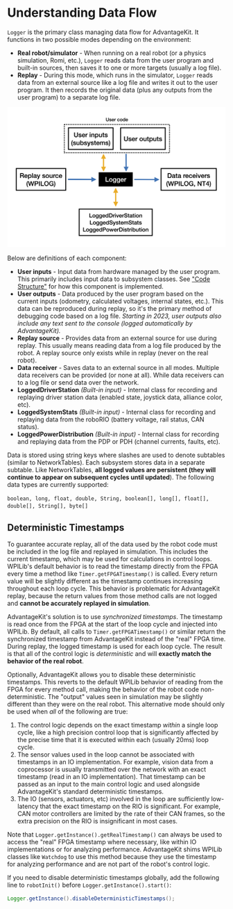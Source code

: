 # Understanding Data Flow

`Logger` is the primary class managing data flow for AdvantageKit. It functions in two possible modes depending on the environment:

- **Real robot/simulator** - When running on a real robot (or a physics simulation, Romi, etc.), `Logger` reads data from the user program and built-in sources, then saves it to one or more targets (usually a log file).
- **Replay** - During this mode, which runs in the simulator, `Logger` reads data from an external source like a log file and writes it out to the user program. It then records the original data (plus any outputs from the user program) to a separate log file.

![Diagram of data flow](resources/data-flow.png)

Below are definitions of each component:

- **User inputs** - Input data from hardware managed by the user program. This primarily includes input data to subsystem classes. See ["Code Structure"](CODE-STRUCTURE.md) for how this component is implemented.
- **User outputs** - Data produced by the user program based on the current inputs (odometry, calculated voltages, internal states, etc.). This data can be reproduced during replay, so it's the primary method of debugging code based on a log file. _Starting in 2023, user outputs also include any text sent to the console (logged automatically by AdvantageKit)._
- **Replay source** - Provides data from an external source for use during replay. This usually means reading data from a log file produced by the robot. A replay source only exists while in replay (never on the real robot).
- **Data receiver** - Saves data to an external source in all modes. Multiple data receivers can be provided (or none at all). While data receivers can to a log file or send data over the network.
- **LoggedDriverStation** _(Built-in input)_ - Internal class for recording and replaying driver station data (enabled state, joystick data, alliance color, etc).
- **LoggedSystemStats** _(Built-in input)_ - Internal class for recording and replaying data from the roboRIO (battery voltage, rail status, CAN status).
- **LoggedPowerDistribution** _(Built-in input)_ - Internal class for recording and replaying data from the PDP or PDH (channel currents, faults, etc).

Data is stored using string keys where slashes are used to denote subtables (similar to NetworkTables). Each subsystem stores data in a separate subtable. Like NetworkTables, **all logged values are persistent (they will continue to appear on subsequent cycles until updated**). The following data types are currently supported:

`boolean, long, float, double, String, boolean[], long[], float[], double[], String[], byte[]`

## Deterministic Timestamps

To guarantee accurate replay, all of the data used by the robot code must be included in the log file and replayed in simulation. This includes the current timestamp, which may be used for calculations in control loops. WPILib's default behavior is to read the timestamp directly from the FPGA every time a method like `Timer.getFPGATimestamp()` is called. Every return value will be slightly different as the timestamp continues increasing throughout each loop cycle. This behavior is problematic for AdvantageKit replay, because the return values from those method calls are not logged and **cannot be accurately replayed in simulation**.

AdvantageKit's solution is to use _synchronized timestamps_. The timestamp is read once from the FPGA at the start of the loop cycle and injected into WPILib. By default, all calls to `Timer.getFPGATimestamp()` or similar return the synchronized timestamp from AdvantageKit instead of the "real" FPGA time. During replay, the logged timestamp is used for each loop cycle. The result is that all of the control logic is _deterministic_ and will **exactly match the behavior of the real robot**.

Optionally, AdvantageKit allows you to disable these deterministic timestamps. This reverts to the default WPILib behavior of reading from the FPGA for every method call, making the behavior of the robot code non-deterministic. The "output" values seen in simulation may be slightly different than they were on the real robot. This alternative mode should only be used when _all_ of the following are true:

1. The control logic depends on the exact timestamp _within_ a single loop cycle, like a high precision control loop that is significantly affected by the precise time that it is executed within each (usually 20ms) loop cycle.
2. The sensor values used in the loop cannot be associated with timestamps in an IO implementation. For example, vision data from a coprocessor is usually transmitted over the network with an exact timestamp (read in an IO implementation). That timestamp can be passed as an input to the main control logic and used alongside AdvantageKit's standard deterministic timestamps.
3. The IO (sensors, actuators, etc) involved in the loop are sufficiently low-latency that the exact timestamp on the RIO is significant. For example, CAN motor controllers are limited by the rate of their CAN frames, so the extra precision on the RIO is insignificant in most cases.

Note that `Logger.getInstance().getRealTimestamp()` can always be used to access the "real" FPGA timestamp where necessary, like within IO implementations or for analyzing performance. AdvantageKit shims WPILib classes like `Watchdog` to use this method because they use the timestamp for analyzing performance and are not part of the robot's control logic.

If you need to disable deterministic timestamps globally, add the following line to `robotInit()` before `Logger.getInstance().start()`:

```java
Logger.getInstance().disableDeterministicTimestamps();
```
